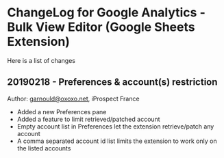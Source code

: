 # ChangeLog for Google Analytics - Bulk View Editor (Google Sheets Extension)

Here is a list of changes

## 20190218 - Preferences & account(s) restriction

Author: garnould@oxoxo.net, iProspect France

- Added a new Preferences pane
- Added a feature to limit retrieved/patched account
 - Empty account list in Preferences let the extension retrieve/patch any account
 - A comma separated account id list limits the extension to work only on the listed accounts
